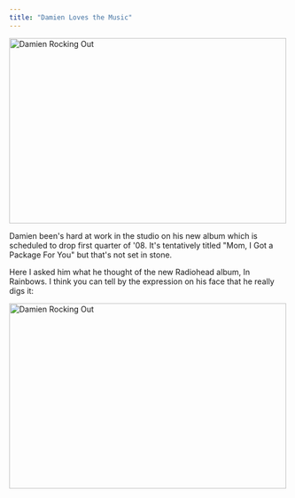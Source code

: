 ```yaml
---
title: "Damien Loves the Music"
---
```

<p><a href="http://www.flickr.com/photos/lemon/1807826803/" class="tt-flickr"><img src="http://farm3.static.flickr.com/2128/1807826803_700bebe869.jpg" alt="Damien Rocking Out" width="500" height="334" border="0" /></a></p>
<p>Damien been's hard at work in the studio on his new album which is scheduled to drop first quarter of '08.  It's tentatively titled "Mom, I Got a Package For You" but that's not set in stone.</p>
<p>Here I asked him what he thought of the new Radiohead album, In Rainbows.  I think you can tell by the expression on his face that he really digs it:</p>
<p><a href="http://www.flickr.com/photos/lemon/1808678602/" class="tt-flickr"><img src="http://farm3.static.flickr.com/2361/1808678602_9be9dc04d9.jpg" alt="Damien Rocking Out" width="500" height="334" border="0" /></a></p>
